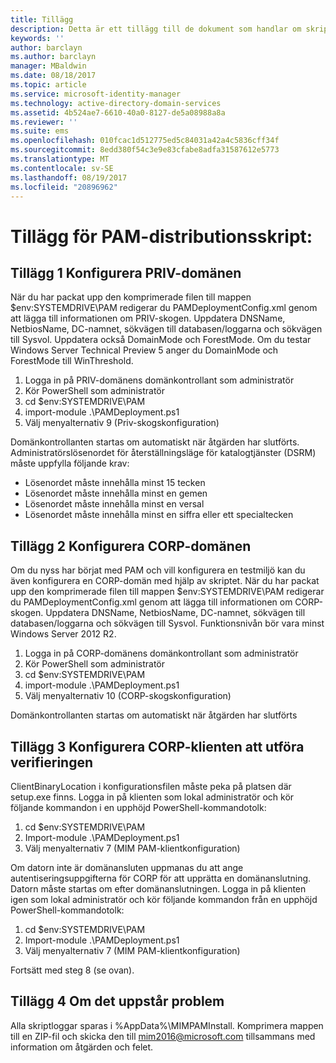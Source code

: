```yaml
---
title: Tillägg
description: Detta är ett tillägg till de dokument som handlar om skriptbaserad PAM-distribution. Den beskriver hur du konfigurerar PRIV- och CORP-domänerna och hur du konfigurerar en klient så att den hanterar verifiering och information om hur du ber om hjälp.
keywords: ''
author: barclayn
ms.author: barclayn
manager: MBaldwin
ms.date: 08/18/2017
ms.topic: article
ms.service: microsoft-identity-manager
ms.technology: active-directory-domain-services
ms.assetid: 4b524ae7-6610-40a0-8127-de5a08988a8a
ms.reviewer: ''
ms.suite: ems
ms.openlocfilehash: 010fcac1d512775ed5c84031a42a4c5836cff34f
ms.sourcegitcommit: 8edd380f54c3e9e83cfabe8adfa31587612e5773
ms.translationtype: MT
ms.contentlocale: sv-SE
ms.lasthandoff: 08/19/2017
ms.locfileid: "20896962"
---
```

# <a name="pam-deployment-scripts-addendum"></a>Tillägg för PAM-distributionsskript:

## <a name="addendum-1-setting-up-the-priv-domain"></a>Tillägg 1 Konfigurera PRIV-domänen

När du har packat upp den komprimerade filen till mappen $env:SYSTEMDRIVE\PAM redigerar du PAMDeploymentConfig.xml genom att lägga till informationen om PRIV-skogen. Uppdatera DNSName, NetbiosName, DC-namnet, sökvägen till databasen/loggarna och sökvägen till Sysvol. Uppdatera också DomainMode och ForestMode. Om du testar Windows Server Technical Preview 5 anger du DomainMode och ForestMode till WinThreshold.

1. Logga in på PRIV-domänens domänkontrollant som administratör
2. Kör PowerShell som administratör
3. cd $env:SYSTEMDRIVE\PAM
4. import-module .\PAMDeployment.ps1
5. Välj menyalternativ 9 (Priv-skogskonfiguration)


Domänkontrollanten startas om automatiskt när åtgärden har slutförts. Administratörslösenordet för återställningsläge för katalogtjänster (DSRM) måste uppfylla följande krav:

  * Lösenordet måste innehålla minst 15 tecken
  * Lösenordet måste innehålla minst en gemen
  * Lösenordet måste innehålla minst en versal
  * Lösenordet måste innehålla minst en siffra eller ett specialtecken

## <a name="addendum-2-setting-up-the-corp-domain"></a>Tillägg 2 Konfigurera CORP-domänen

Om du nyss har börjat med PAM och vill konfigurera en testmiljö kan du även konfigurera en CORP-domän med hjälp av skriptet. När du har packat upp den komprimerade filen till mappen $env:SYSTEMDRIVE\PAM redigerar du PAMDeploymentConfig.xml genom att lägga till informationen om CORP-skogen. Uppdatera DNSName, NetbiosName, DC-namnet, sökvägen till databasen/loggarna och sökvägen till Sysvol. Funktionsnivån bör vara minst Windows Server 2012 R2.

1. Logga in på CORP-domänens domänkontrollant som administratör
2. Kör PowerShell som administratör
3. cd $env:SYSTEMDRIVE\PAM
4. import-module .\PAMDeployment.ps1
5. Välj menyalternativ 10 (CORP-skogskonfiguration)

Domänkontrollanten startas om automatiskt när åtgärden har slutförts

## <a name="addendum-3-setting-up-a-corp-client-to-do-the-validation"></a>Tillägg 3 Konfigurera CORP-klienten att utföra verifieringen

ClientBinaryLocation i konfigurationsfilen måste peka på platsen där setup.exe finns.
Logga in på klienten som lokal administratör och kör följande kommandon i en upphöjd PowerShell-kommandotolk:

1. cd $env:SYSTEMDRIVE\PAM
2. Import-module .\PAMDeployment.ps1
3. Välj menyalternativ 7 (MIM PAM-klientkonfiguration)


Om datorn inte är domänansluten uppmanas du att ange autentiseringsuppgifterna för CORP för att upprätta en domänanslutning. Datorn måste startas om efter domänanslutningen. Logga in på klienten igen som lokal administratör och kör följande kommandon från en upphöjd PowerShell-kommandotolk:

1. cd $env:SYSTEMDRIVE\PAM
2. Import-module .\PAMDeployment.ps1
3. Välj menyalternativ 7 (MIM PAM-klientkonfiguration)

Fortsätt med steg 8 (se ovan).

## <a name="addendum-4-if-something-goes-wrong"></a>Tillägg 4 Om det uppstår problem

Alla skriptloggar sparas i %AppData%\MIMPAMInstall. Komprimera mappen till en ZIP-fil och skicka den till [mim2016@microsoft.com](mailto:mim2016@microsoft.com) tillsammans med information om åtgärden och felet.
